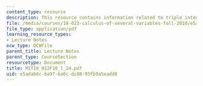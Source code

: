 ```yaml
---
content_type: resource
description: This resource contains information related to triple integrals.
file: /media/courses/18-022-calculus-of-several-variables-fall-2010/e5adab6cba97ba0cdc8893fb9a5eadd8_MIT18_022F10_l_24.pdf
file_type: application/pdf
learning_resource_types:
- Lecture Notes
ocw_type: OCWFile
parent_title: Lecture Notes
parent_type: CourseSection
resourcetype: Document
title: MIT18_022F10_l_24.pdf
uid: e5adab6c-ba97-ba0c-dc88-93fb9a5eadd8
---
```

